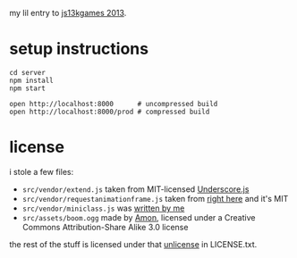 my lil entry to [js13kgames 2013](http://2013.js13kgames.com/).

setup instructions
==================

    cd server
    npm install
    npm start

    open http://localhost:8000      # uncompressed build
    open http://localhost:8000/prod # compressed build

license
=======

i stole a few files:

- `src/vendor/extend.js` taken from MIT-licensed [Underscore.js](http://underscorejs.org)
- `src/vendor/requestanimationframe.js` taken from [right here](https://gist.github.com/paulirish/1579671) and it's MIT
- `src/vendor/miniclass.js` was [written by me](https://github.com/EvanHahn/MiniClass)
- `src/assets/boom.ogg` made by [Amon](http://www.amon.co), licensed under a Creative Commons Attribution-Share Alike 3.0 license

the rest of the stuff is licensed under that [unlicense](http://unlicense.org/) in LICENSE.txt.
